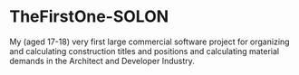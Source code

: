 # TheFirstOne-SOLON
My (aged 17-18) very first large commercial software project for organizing and calculating construction titles and positions and calculating material demands in the Architect and Developer Industry.
